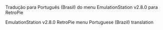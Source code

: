 

Tradução para Português (Brasil) do menu EmulationStation v2.8.0 para RetroPie

EmulationStation v2.8.0 RetroPie menu Portuguese (Brazil) translation




